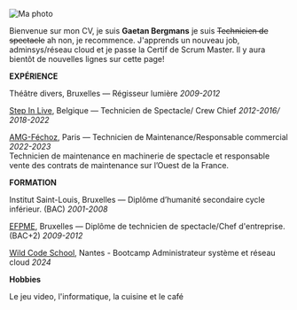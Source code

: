 ![Ma photo]()

Bienvenue sur mon CV, je suis **Gaetan Bergmans** je suis ~~Technicien de spectacle~~ ah non, je recommence.
J'apprends un nouveau job, adminsys/réseau cloud et je passe la Certif de Scrum Master. Il y aura bientôt de nouvelles lignes sur cette page! 


**EXPÉRIENCE**

Théâtre divers, Bruxelles — Régisseur lumière
 _2009-2012_


[Step In Live](https://stepinlive.be/fr/bienvenue), Belgique — Technicien de Spectacle/ Crew Chief
 _2012-2016/ 2018-2022_     


[AMG-Féchoz](https://amg-fechoz.com/), Paris — Technicien de Maintenance/Responsable commercial
 _2022-2023_         
Technicien de maintenance en machinerie de spectacle et responsable vente des contrats de maintenance sur l’Ouest de la France.


**FORMATION**

Institut Saint-Louis, Bruxelles — Diplôme d’humanité secondaire cycle inférieur. (BAC)
 _2001-2008_      


[EFPME](https://www.efp.be/), Bruxelles — Diplôme de technicien de spectacle/Chef d'entreprise. (BAC+2)
 _2009-2012_           


[Wild Code School](https://www.wildcodeschool.com/fr-fr/), Nantes - Bootcamp Administrateur système et réseau cloud 
_2024_

**Hobbies**

Le jeu video, l'informatique, la cuisine et le café 

